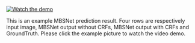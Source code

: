 [![Watch the demo](https://github.com/OSUPCVLab/Ford2020/blob/master/Moving-Camera%20Background%20Subtraction%20Network%20for%20Autonomous%20Driving/Demo/170927_073722789_Camera_5_bin.png)](https://github.com/OSUPCVLab/Ford2020/blob/master/Moving-Camera%20Background%20Subtraction%20Network%20for%20Autonomous%20Driving/Demo/Demo.avi)

This is an example MBSNet prediction result. Four rows are respectively input image, MBSNet output without CRFs, MBSNet output with CRFs and GroundTruth. Please click the example picture to watch the video demo.
